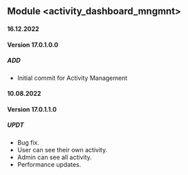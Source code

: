 ## Module <activity_dashboard_mngmnt>

#### 16.12.2022
#### Version 17.0.1.0.0
##### ADD

- Initial commit for Activity Management

#### 10.08.2022
#### Version 17.0.1.1.0
##### UPDT

- Bug fix. 
- User can see their own activity.
- Admin can see all activity.
- Performance updates.
